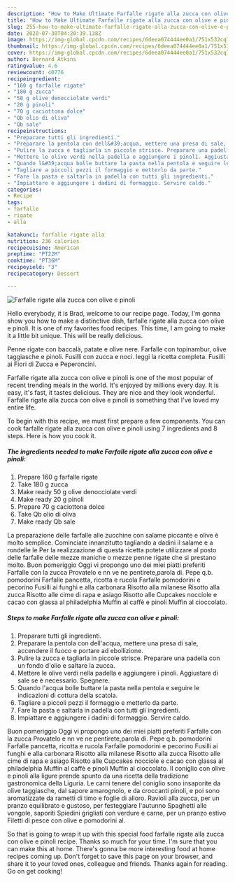 ```yaml
---
description: "How to Make Ultimate Farfalle rigate alla zucca con olive e pinoli"
title: "How to Make Ultimate Farfalle rigate alla zucca con olive e pinoli"
slug: 255-how-to-make-ultimate-farfalle-rigate-alla-zucca-con-olive-e-pinoli
date: 2020-07-30T04:20:39.138Z
image: https://img-global.cpcdn.com/recipes/6deea074444ee0a1/751x532cq70/farfalle-rigate-alla-zucca-con-olive-e-pinoli-recipe-main-photo.jpg
thumbnail: https://img-global.cpcdn.com/recipes/6deea074444ee0a1/751x532cq70/farfalle-rigate-alla-zucca-con-olive-e-pinoli-recipe-main-photo.jpg
cover: https://img-global.cpcdn.com/recipes/6deea074444ee0a1/751x532cq70/farfalle-rigate-alla-zucca-con-olive-e-pinoli-recipe-main-photo.jpg
author: Bernard Atkins
ratingvalue: 4.6
reviewcount: 40776
recipeingredient:
- "160 g farfalle rigate"
- "180 g zucca"
- "50 g olive denocciolate verdi"
- "20 g pinoli"
- "70 g caciottona dolce"
- "Qb olio di oliva"
- "Qb sale"
recipeinstructions:
- "Preparare tutti gli ingredienti."
- "Preparare la pentola con dell&#39;acqua, mettere una presa di sale, accendere il fuoco e portare ad ebollizione."
- "Pulire la zucca e tagliarla in piccole strisce. Preparare una padella con un fondo d&#39;olio e saltare la zucca."
- "Mettere le olive verdi nella padella e aggiungere i pinoli. Aggiustare di sale se è necessario. Spegnere."
- "Quando l&#39;acqua bolle buttare la pasta nella pentola e seguire le indicazioni di cottura della scatola."
- "Tagliare a piccoli pezzi il formaggio e metterlo da parte."
- "Fare la pasta e saltarla in padella con tutti gli ingredienti."
- "Impiattare e aggiungere i dadini di formaggio. Servire caldo."
categories:
- Recipe
tags:
- farfalle
- rigate
- alla

katakunci: farfalle rigate alla 
nutrition: 236 calories
recipecuisine: American
preptime: "PT22M"
cooktime: "PT36M"
recipeyield: "3"
recipecategory: Dessert

---
```



![Farfalle rigate alla zucca con olive e pinoli](https://img-global.cpcdn.com/recipes/6deea074444ee0a1/751x532cq70/farfalle-rigate-alla-zucca-con-olive-e-pinoli-recipe-main-photo.jpg)

Hello everybody, it is Brad, welcome to our recipe page. Today, I'm gonna show you how to make a distinctive dish, farfalle rigate alla zucca con olive e pinoli. It is one of my favorites food recipes. This time, I am going to make it a little bit unique. This will be really delicious.

Penne rigate con baccalà, patate e olive nere. Farfalle con topinambur, olive taggiasche e pinoli. Fusilli con zucca e noci. leggi la ricetta completa. Fusilli ai Fiori di Zucca e Peperoncini.

Farfalle rigate alla zucca con olive e pinoli is one of the most popular of recent trending meals in the world. It's enjoyed by millions every day. It is easy, it's fast, it tastes delicious. They are nice and they look wonderful. Farfalle rigate alla zucca con olive e pinoli is something that I've loved my entire life.


To begin with this recipe, we must first prepare a few components. You can cook farfalle rigate alla zucca con olive e pinoli using 7 ingredients and 8 steps. Here is how you cook it.

<!--inarticleads1-->

##### The ingredients needed to make Farfalle rigate alla zucca con olive e pinoli:

1. Prepare 160 g farfalle rigate
1. Take 180 g zucca
1. Make ready 50 g olive denocciolate verdi
1. Make ready 20 g pinoli
1. Prepare 70 g caciottona dolce
1. Take Qb olio di oliva
1. Make ready Qb sale


La preparazione delle farfalle alle zucchine con salame piccante e olive è molto semplice. Cominciate innanzitutto tagliando a dadini il salame e a rondelle le Per la realizzazione di questa ricetta potete utilizzare al posto delle farfalle delle mezze maniche o mezze penne rigate che si prestano molto. Buon pomeriggio Oggi vi propongo uno dei miei piatti preferiti Farfalle con la zucca Provatelo e nn ve ne pentirete,parola di. Pepe q.b. pomodorini Farfalle pancetta, ricotta e rucola Farfalle pomodorini e pecorino Fusilli ai funghi e alla carbonara Risotto alla milanese Risotto alla zucca Risotto alle cime di rapa e asiago Risotto alle Cupcakes nocciole e cacao con glassa al philadelphia Muffin al caffè e pinoli Muffin al cioccolato. 

<!--inarticleads2-->

##### Steps to make Farfalle rigate alla zucca con olive e pinoli:

1. Preparare tutti gli ingredienti.
1. Preparare la pentola con dell&#39;acqua, mettere una presa di sale, accendere il fuoco e portare ad ebollizione.
1. Pulire la zucca e tagliarla in piccole strisce. Preparare una padella con un fondo d&#39;olio e saltare la zucca.
1. Mettere le olive verdi nella padella e aggiungere i pinoli. Aggiustare di sale se è necessario. Spegnere.
1. Quando l&#39;acqua bolle buttare la pasta nella pentola e seguire le indicazioni di cottura della scatola.
1. Tagliare a piccoli pezzi il formaggio e metterlo da parte.
1. Fare la pasta e saltarla in padella con tutti gli ingredienti.
1. Impiattare e aggiungere i dadini di formaggio. Servire caldo.


Buon pomeriggio Oggi vi propongo uno dei miei piatti preferiti Farfalle con la zucca Provatelo e nn ve ne pentirete,parola di. Pepe q.b. pomodorini Farfalle pancetta, ricotta e rucola Farfalle pomodorini e pecorino Fusilli ai funghi e alla carbonara Risotto alla milanese Risotto alla zucca Risotto alle cime di rapa e asiago Risotto alle Cupcakes nocciole e cacao con glassa al philadelphia Muffin al caffè e pinoli Muffin al cioccolato. Il coniglio con olive e pinoli alla ligure prende spunto da una ricetta della tradizione gastronomica della Liguria. Le carni tenere del coniglio sono insaporite da olive taggiasche, dal sapore amarognolo, e da croccanti pinoli, e poi sono aromatizzate da rametti di timo e foglie di alloro. Ravioli alla zucca, per un pranzo equilibrato e gustoso, per festeggiare l&#39;autunno Spaghetti alle vongole, saporiti Spiedini grigliati con verdure e carne, per un pranzo estivo Filetti di pesce con olive e pomodorini al. 

So that is going to wrap it up with this special food farfalle rigate alla zucca con olive e pinoli recipe. Thanks so much for your time. I'm sure that you can make this at home. There's gonna be more interesting food at home recipes coming up. Don't forget to save this page on your browser, and share it to your loved ones, colleague and friends. Thanks again for reading. Go on get cooking!
